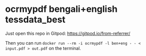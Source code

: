 # ocrmypdf bengali+english tessdata_best

Just open this repo in Gitpod: https://gitpod.io/from-referrer/

Then you can run `docker run --rm -i ocrmypdf -l ben+eng - - < input.pdf > out.pdf` on the terminal.